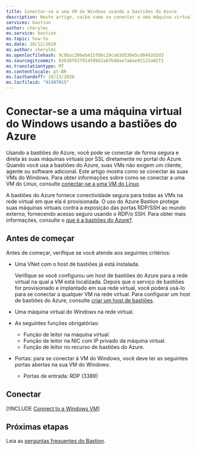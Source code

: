```yaml
---
title: Conectar-se a uma VM do Windows usando a bastiões do Azure
description: Neste artigo, saiba como se conectar a uma máquina virtual do Azure que executa o Windows usando a bastiões do Azure.
services: bastion
author: cherylmc
ms.service: bastion
ms.topic: how-to
ms.date: 10/12/2020
ms.author: cherylmc
ms.openlocfilehash: 9c9bac20beb415f8bc29ca63d530e5cd8492d2d3
ms.sourcegitcommit: 83610f637914f09d2a87b98ae7a6ae92122a02f1
ms.translationtype: MT
ms.contentlocale: pt-BR
ms.lasthandoff: 10/13/2020
ms.locfileid: "91997015"
---
```

# <a name="connect-to-a-windows-virtual-machine-using-azure-bastion"></a>Conectar-se a uma máquina virtual do Windows usando a bastiões do Azure

Usando a bastiões do Azure, você pode se conectar de forma segura e direta às suas máquinas virtuais por SSL diretamente no portal do Azure. Quando você usa a bastiões do Azure, suas VMs não exigem um cliente, agente ou software adicional. Este artigo mostra como se conectar às suas VMs do Windows. Para obter informações sobre como se conectar a uma VM do Linux, consulte [conectar-se a uma VM do Linux](bastion-connect-vm-ssh.md).

A bastiões do Azure fornece conectividade segura para todas as VMs na rede virtual em que ela é provisionada. O uso do Azure Bastion protege suas máquinas virtuais contra a exposição das portas RDP/SSH ao mundo externo, fornecendo acesso seguro usando o RDP/o SSH. Para obter mais informações, consulte o [que é a bastiões do Azure?](bastion-overview.md).

## <a name="before-you-begin"></a>Antes de começar

Antes de começar, verifique se você atende aos seguintes critérios:

* Uma VNet com o host de bastiões já está instalada.

   Verifique se você configurou um host de bastiões do Azure para a rede virtual na qual a VM está localizada. Depois que o serviço de bastiões for provisionado e implantado em sua rede virtual, você poderá usá-lo para se conectar a qualquer VM na rede virtual. Para configurar um host de bastiões do Azure, consulte [criar um host de bastiões](tutorial-create-host-portal.md#createhost).
* Uma máquina virtual do Windows na rede virtual.
* As seguintes funções obrigatórias:
  * Função de leitor na máquina virtual.
  * Função de leitor na NIC com IP privado da máquina virtual.
  * Função de leitor no recurso de bastiões do Azure.
* Portas: para se conectar à VM do Windows, você deve ter as seguintes portas abertas na sua VM do Windows:
  * Portas de entrada: RDP (3389)

## <a name="connect"></a><a name="rdp"></a>Conectar

[!INCLUDE [Connect to a Windows VM](../../includes/bastion-vm-rdp.md)]
 
## <a name="next-steps"></a>Próximas etapas

Leia as [perguntas frequentes do Bastion](bastion-faq.md).